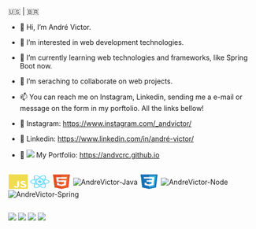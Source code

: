 🇺🇸 | 🇧🇷

- 👋 Hi, I’m André Victor.
- 👀 I’m interested in web development technologies.
- 🌱 I’m currently learning web technologies and frameworks, like Spring Boot now.
- 💞️ I’m seraching to collaborate on web projects.
- 📫 You can reach me on Instagram, Linkedin, sending me a e-mail or message on the form in my porftolio. All the links bellow!

- 🔗 Instagram: https://www.instagram.com/_andvictor/
- 🔗 Linkedin: https://www.linkedin.com/in/andré-victor/
- 🔗 <img src="https://cdn.jsdelivr.net/gh/devicons/devicon/icons/chrome/chrome-original.svg" /> My Portfolio: https://andvcrc.github.io


<div style="display: inline_block"><br>
  <img align="center" alt="AndreVictor-Js" height="30" width="40" src="https://raw.githubusercontent.com/devicons/devicon/master/icons/javascript/javascript-plain.svg">
  <img align="center" alt="AndreVictor-React" height="30" width="40" src="https://raw.githubusercontent.com/devicons/devicon/master/icons/react/react-original.svg">
  <img align="center" alt="AndreVictor-HTML" height="30" width="40" src="https://raw.githubusercontent.com/devicons/devicon/master/icons/html5/html5-original.svg">
  <img align="center" alt="AndreVictor-Java" height="30" width="40" src="https://cdn.jsdelivr.net/gh/devicons/devicon/icons/java/java-original-wordmark.svg">
  <img align="center" alt="AndreVictor-CSS" height="30" width="40" src="https://raw.githubusercontent.com/devicons/devicon/master/icons/css3/css3-original.svg">
  <img align="center" alt="AndreVictor-Node" height="30" width="40" src="https://cdn.jsdelivr.net/gh/devicons/devicon/icons/nodejs/nodejs-original-wordmark.svg">
  <img align="center" alt="AndreVictor-Spring" height="30" width="40" src="https://cdn.jsdelivr.net/gh/devicons/devicon/icons/spring/spring-original.svg">        
</div>

  ##
  
<div> 
  <a href="https://www.youtube.com/channel/UC_-uuuZbY0AAt9CViNzvc-Q" target="_blank"><img src="https://img.shields.io/badge/YouTube-FF0000?style=for-the-badge&logo=youtube&logoColor=white" target="_blank"></a>
  <a href="https://instagram.com/victcpx" target="_blank"><img src="https://img.shields.io/badge/-Instagram-%23E4405F?style=for-the-badge&logo=instagram&logoColor=white" target="_blank"></a>
 	<a href = "mailto:andrevictorptu@gmail.com"><img src="https://img.shields.io/badge/-Gmail-%23333?style=for-the-badge&logo=gmail&logoColor=white" target="_blank"></a>
  <a href="https://www.linkedin.com/in/andré-victor" target="_blank"><img src="https://img.shields.io/badge/-LinkedIn-%230077B5?style=for-the-badge&logo=linkedin&logoColor=white" target="_blank"></a>
</div>
